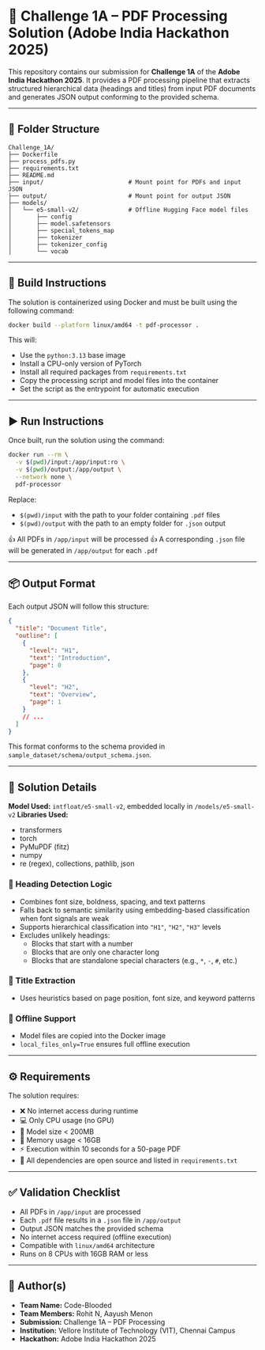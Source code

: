 # 🚀 Challenge 1A – PDF Processing Solution (Adobe India Hackathon 2025)

This repository contains our submission for **Challenge 1A** of the **Adobe India Hackathon 2025**.
It provides a PDF processing pipeline that extracts structured hierarchical data (headings and titles) from input PDF documents and generates JSON output conforming to the provided schema.

---

## 📁 Folder Structure

```
Challenge_1A/
├── Dockerfile
├── process_pdfs.py
├── requirements.txt
├── README.md
├── input/                        # Mount point for PDFs and input JSON
├── output/                       # Mount point for output JSON
├── models/
│   └── e5-small-v2/              # Offline Hugging Face model files
│       ├── config                
│       ├── model.safetensors    
│       ├── special_tokens_map    
│       ├── tokenizer             
│       ├── tokenizer_config      
│       └── vocab                 

```

---

## 🐳 Build Instructions

The solution is containerized using Docker and must be built using the following command:

```bash
docker build --platform linux/amd64 -t pdf-processor .
```

This will:

* Use the `python:3.13` base image
* Install a CPU-only version of PyTorch
* Install all required packages from `requirements.txt`
* Copy the processing script and model files into the container
* Set the script as the entrypoint for automatic execution

---

## ▶️ Run Instructions

Once built, run the solution using the command:

```bash
docker run --rm \
  -v $(pwd)/input:/app/input:ro \
  -v $(pwd)/output:/app/output \
  --network none \
  pdf-processor
```

Replace:

* `$(pwd)/input` with the path to your folder containing `.pdf` files
* `$(pwd)/output` with the path to an empty folder for `.json` output

👍 All PDFs in `/app/input` will be processed
👍 A corresponding `.json` file will be generated in `/app/output` for each `.pdf`

---

## 📦 Output Format

Each output JSON will follow this structure:

```json
{
  "title": "Document Title",
  "outline": [
    {
      "level": "H1",
      "text": "Introduction",
      "page": 0
    },
    {
      "level": "H2",
      "text": "Overview",
      "page": 1
    }
    // ...
  ]
}
```

This format conforms to the schema provided in
`sample_dataset/schema/output_schema.json`.

---

## 🧠 Solution Details

**Model Used:** `intfloat/e5-small-v2`, embedded locally in `/models/e5-small-v2`
**Libraries Used:**
- transformers
- torch
- PyMuPDF (fitz)
- numpy
- re (regex), collections, pathlib, json


### 📌 Heading Detection Logic

* Combines font size, boldness, spacing, and text patterns
* Falls back to semantic similarity using embedding-based classification when font signals are weak
* Supports hierarchical classification into `"H1"`, `"H2"`, `"H3"` levels
* Excludes unlikely headings:
  * Blocks that start with a number
  * Blocks that are only one character long
  * Blocks that are standalone special characters (e.g., `*`, `-`, `#`, etc.)

### 🏧 Title Extraction

* Uses heuristics based on page position, font size, and keyword patterns

### 🔌 Offline Support

* Model files are copied into the Docker image
* `local_files_only=True` ensures full offline execution

---

## ⚙️ Requirements

The solution requires:

* ❌ No internet access during runtime
* 💻 Only CPU usage (no GPU)
* 📆 Model size < 200MB
* 🧠 Memory usage < 16GB
* ⚡ Execution within 10 seconds for a 50-page PDF
* 📜 All dependencies are open source and listed in `requirements.txt`

---

## ✅ Validation Checklist

* All PDFs in `/app/input` are processed
* Each `.pdf` file results in a `.json` file in `/app/output`
* Output JSON matches the provided schema
* No internet access required (offline execution)
* Compatible with `linux/amd64` architecture
* Runs on 8 CPUs with 16GB RAM or less

---

## 📃 Author(s)

* **Team Name:** Code-Blooded
* **Team Members:** Rohit N, Aayush Menon
* **Submission:** Challenge 1A – PDF Processing
* **Institution:** Vellore Institute of Technology (VIT), Chennai Campus
* **Hackathon:** Adobe India Hackathon 2025
